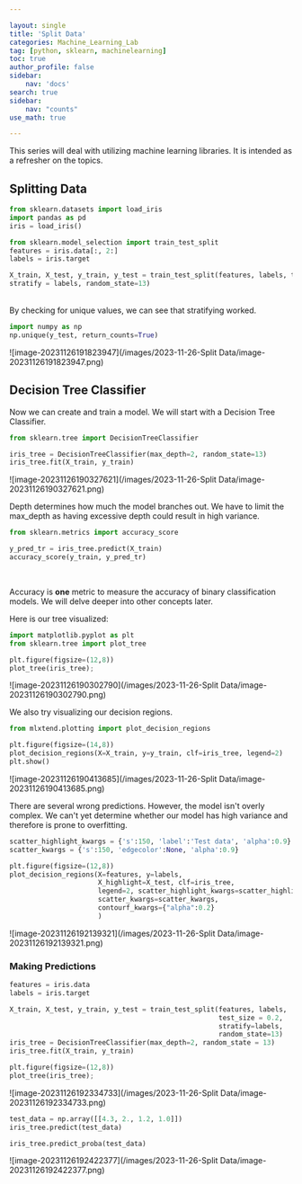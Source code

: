 ```yaml
---

layout: single
title: 'Split Data'
categories: Machine_Learning_Lab
tag: [python, sklearn, machinelearning]
toc: true
author_profile: false
sidebar:
    nav: 'docs'
search: true
sidebar:
    nav: "counts"
use_math: true

---
```


<div class ="notice--success">
This series will deal with utilizing machine learning libraries. It is intended as a refresher on the topics. 
</div>

## Splitting Data ##

```python
from sklearn.datasets import load_iris
import pandas as pd 
iris = load_iris()

from sklearn.model_selection import train_test_split
features = iris.data[:, 2:]
labels = iris.target
```

```python
X_train, X_test, y_train, y_test = train_test_split(features, labels, test_size=0.2,
stratify = labels, random_state=13)
```

<br>By checking for unique values, we can see that stratifying worked. 

```python
import numpy as np 
np.unique(y_test, return_counts=True)
```

![image-20231126191823947](/images/2023-11-26-Split Data/image-20231126191823947.png)

## Decision Tree Classifier ##

Now we can create and train a model. We will start with a Decision Tree Classifier. 

```python 
from sklearn.tree import DecisionTreeClassifier 

iris_tree = DecisionTreeClassifier(max_depth=2, random_state=13)
iris_tree.fit(X_train, y_train)
```

![image-20231126190327621](/images/2023-11-26-Split Data/image-20231126190327621.png)

Depth determines how much the model branches out. We have to limit the max_depth as having excessive depth could result in high variance. 

```python
from sklearn.metrics import accuracy_score

y_pred_tr = iris_tree.predict(X_train)
accuracy_score(y_train, y_pred_tr)
```

<br>

Accuracy is **one** metric to measure the accuracy of binary classification models. We will delve deeper into other concepts later. 

Here is our tree visualized: 

```python
import matplotlib.pyplot as plt
from sklearn.tree import plot_tree

plt.figure(figsize=(12,8))
plot_tree(iris_tree);
```

![image-20231126190302790](/images/2023-11-26-Split Data/image-20231126190302790.png)

We also try visualizing our decision regions. 

```python
from mlxtend.plotting import plot_decision_regions

plt.figure(figsize=(14,8))
plot_decision_regions(X=X_train, y=y_train, clf=iris_tree, legend=2)
plt.show()
```

![image-20231126190413685](/images/2023-11-26-Split Data/image-20231126190413685.png)

There are several wrong predictions.  However, the model isn't overly complex. We can't yet determine whether our model has high variance and therefore is prone to overfitting. 

```python
scatter_highlight_kwargs = {'s':150, 'label':'Test data', 'alpha':0.9}
scatter_kwargs = {'s':150, 'edgecolor':None, 'alpha':0.9}

plt.figure(figsize=(12,8))
plot_decision_regions(X=features, y=labels, 
                      X_highlight=X_test, clf=iris_tree,
                      legend=2, scatter_highlight_kwargs=scatter_highlight_kwargs,
                      scatter_kwargs=scatter_kwargs,
                      contourf_kwargs={"alpha":0.2}
                      )
```

![image-20231126192139321](/images/2023-11-26-Split Data/image-20231126192139321.png)

### Making Predictions ### 

```python
features = iris.data 
labels = iris.target

X_train, X_test, y_train, y_test = train_test_split(features, labels,
                                                    test_size = 0.2, 
                                                    stratify=labels, 
                                                    random_state=13)
iris_tree = DecisionTreeClassifier(max_depth=2, random_state = 13)
iris_tree.fit(X_train, y_train)

plt.figure(figsize=(12,8))
plot_tree(iris_tree);
```

![image-20231126192334733](/images/2023-11-26-Split Data/image-20231126192334733.png)

```python
test_data = np.array([[4.3, 2., 1.2, 1.0]])
iris_tree.predict(test_data)

iris_tree.predict_proba(test_data)
```

![image-20231126192422377](/images/2023-11-26-Split Data/image-20231126192422377.png)
